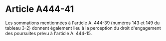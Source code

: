 # Article A444-41

Les sommations mentionnées à l'article A. 444-39 (numéros 143 et 149 du tableau 3-2) donnent également lieu à la perception du droit d'engagement des poursuites prévu à l'article A. 444-15.
